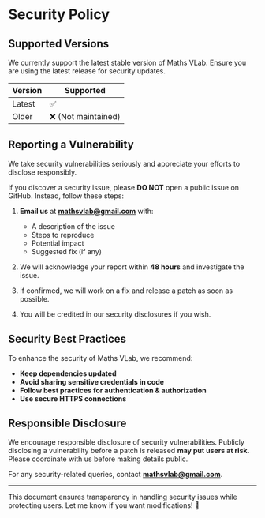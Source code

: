 # Security Policy

## Supported Versions  
We currently support the latest stable version of Maths VLab. Ensure you are using the latest release for security updates.

| Version  | Supported          |
|----------|--------------------|
| Latest   | ✅                 |
| Older    | ❌ (Not maintained) |

## Reporting a Vulnerability  
We take security vulnerabilities seriously and appreciate your efforts to disclose responsibly.

If you discover a security issue, please **DO NOT** open a public issue on GitHub. Instead, follow these steps:

1. **Email us** at **mathsvlab@gmail.com** with:
   - A description of the issue  
   - Steps to reproduce  
   - Potential impact  
   - Suggested fix (if any)  

2. We will acknowledge your report within **48 hours** and investigate the issue.  
3. If confirmed, we will work on a fix and release a patch as soon as possible.  
4. You will be credited in our security disclosures if you wish.  

## Security Best Practices  
To enhance the security of Maths VLab, we recommend:  

- **Keep dependencies updated**  
- **Avoid sharing sensitive credentials in code**  
- **Follow best practices for authentication & authorization**  
- **Use secure HTTPS connections**  

## Responsible Disclosure  
We encourage responsible disclosure of security vulnerabilities. Publicly disclosing a vulnerability before a patch is released **may put users at risk.** Please coordinate with us before making details public.  

For any security-related queries, contact **mathsvlab@gmail.com**.  

---

This document ensures transparency in handling security issues while protecting users. Let me know if you want modifications! 🚀
